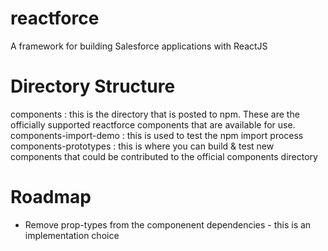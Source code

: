 # reactforce
A framework for building Salesforce applications with ReactJS

# Directory Structure
components : this is the directory that is posted to npm.  These are the officially supported reactforce components that are available for use.
components-import-demo : this is used to test the npm import process
components-prototypes : this is where you can build & test new components that could be contributed to the official components directory

# Roadmap
- Remove prop-types from the componenent dependencies - this is an implementation choice